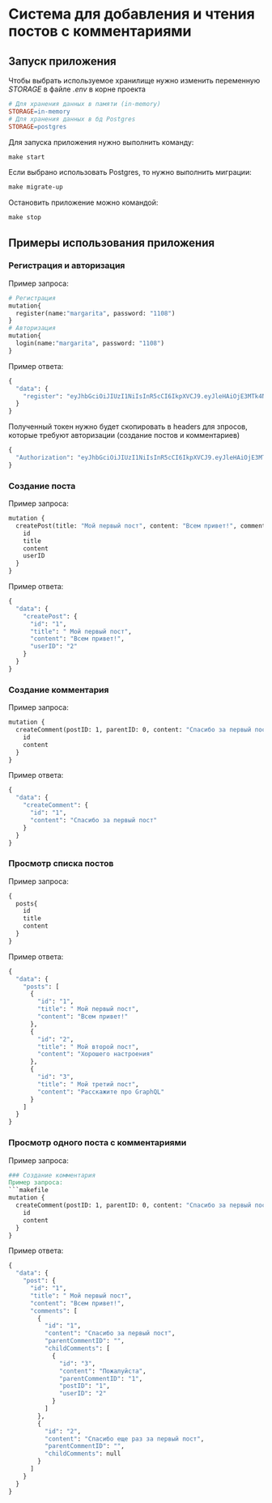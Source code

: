 # Система для добавления и чтения постов с комментариями  
## Запуск приложения
Чтобы выбрать используемое хранилище нужно изменить переменную _STORAGE_ в файле _.env_ в корне проекта  
```makefile
# Для хранения данных в памяти (in-memory)
STORAGE=in-memory
# Для хранения данных в бд Postgres
STORAGE=postgres
```
Для запуска приложения нужно выполнить команду: 
```makefile
make start
```
Если выбрано использовать Postgres, то нужно выполнить миграции:
```makefile
make migrate-up
```
Остановить приложение можно командой:
```makefile
make stop
```

## Примеры использования приложения

### Регистрация и авторизация
Пример запроса:
```makefile
# Регистрация
mutation{
  register(name:"margarita", password: "1108")
}
# Авторизация
mutation{
  login(name:"margarita", password: "1108")
}
```
Пример ответа:
```makefile
{
  "data": {
    "register": "eyJhbGciOiJIUzI1NiIsInR5cCI6IkpXVCJ9.eyJleHAiOjE3MTk4NzYxODEsImlkIjoxfQ.7zH5cuVyUWzr5Kha2IWq9DRnhWBt4_9dH-3TEcT62bY"
  }
}
```
Полученный токен нужно будет скопировать в headers для зпросов, которые требуют авторизации (создание постов и комментариев)
```makefile
{
  "Authorization": "eyJhbGciOiJIUzI1NiIsInR5cCI6IkpXVCJ9.eyJleHAiOjE3MTk4NTI2NTMsImlkIjoyfQ.NwhiBp-rgt61MKa-ZzHVgT_GhIWJIEsZJUEH49_QiY8"
}
```
### Создание поста
Пример запроса:
```makefile
mutation {
  createPost(title: "Мой первый пост", content: "Всем привет!", commentsAllowed: true) {
    id
    title
    content
    userID
  }
}
```
Пример ответа:
```makefile
{
  "data": {
    "createPost": {
      "id": "1",
      "title": " Мой первый пост",
      "content": "Всем привет!",
      "userID": "2"
    }
  }
}
```
### Создание комментария
Пример запроса:
```makefile
mutation {
  createComment(postID: 1, parentID: 0, content: "Спасибо за первый пост") {
    id
    content
  }
}
```
Пример ответа:
```makefile
{
  "data": {
    "createComment": {
      "id": "1",
      "content": "Спасибо за первый пост"
    }
  }
}
```

### Просмотр списка постов
Пример запроса:
```makefile
{
  posts{
    id
    title
    content
  }
}
```
Пример ответа:
```makefile
{
  "data": {
    "posts": [
      {
        "id": "1",
        "title": " Мой первый пост",
        "content": "Всем привет!"
      },
      {
        "id": "2",
        "title": " Мой второй пост",
        "content": "Хорошего настроения"
      },
      {
        "id": "3",
        "title": " Мой третий пост",
        "content": "Расскажите про GraphQL"
      }
    ]
  }
}
```

### Просмотр одного поста с комментариями
Пример запроса:
```makefile
### Создание комментария
Пример запроса:
```makefile
mutation {
  createComment(postID: 1, parentID: 0, content: "Спасибо за первый пост") {
    id
    content
  }
}
```
Пример ответа:
```makefile
{
  "data": {
    "post": {
      "id": "1",
      "title": " Мой первый пост",
      "content": "Всем привет!",
      "comments": [
        {
          "id": "1",
          "content": "Спасибо за первый пост",
          "parentCommentID": "",
          "childComments": [
            {
              "id": "3",
              "content": "Пожалуйста",
              "parentCommentID": "1",
              "postID": "1",
              "userID": "2"
            }
          ]
        },
        {
          "id": "2",
          "content": "Спасибо еще раз за первый пост",
          "parentCommentID": "",
          "childComments": null
        }
      ]
    }
  }
}
```